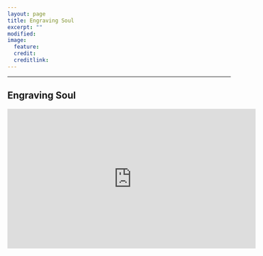```yaml
---
layout: page
title: Engraving Soul
excerpt: ""
modified: 
image:
  feature: 
  credit: 
  creditlink: 
---
```


---

## Engraving Soul

<iframe width="560" height="315" src="https://www.youtube.com/embed/xeMaKgWaxyg" frameborder="0" allowfullscreen></iframe>
